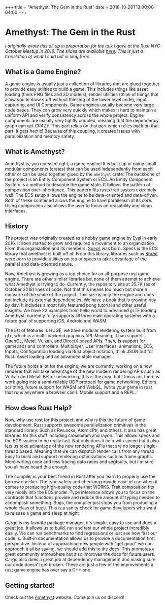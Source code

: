 +++
title = "Amethyst: The Gem in the Rust"
date = 2018-10-28T13:00:00-04:00
+++

# Amethyst: The Gem in the Rust

_I originally wrote this all up in preparation for the talk I gave at the Rust NYC October Meetup in 2018. The slides are available 
[here][slides]. This is just a translation of what I said but in blog form_

[slides]: https://www.slideshare.net/LucioFranco/amethyst-the-gem-in-the-rust-120999299

## What is a Game Engine?

A game engine is usually just a collection of libraries that are glued together to provide easy utilities to build a game. This includes things like asset loading (think PNG files and 3D models), render utilities (think of things that allow you to draw stuff without thinking of the lower level code), input capturing, and UI Components. Game engines usually become very large code bases. They can grow very quickly which makes it hard to maintain a uniform API and verify consistency across the whole project. Engine components are usually very tightly coupled, meaning that the dependency graph can get _CRAZY_. This part relies on that part which relies back on that part. It gets hectic! Because of this coupling, it creates issues with parallelization and memory safety.

## What is Amethyst?

Amethyst is, you guessed right, a game engine! It is built up of many small modular components (crates) that can be used independently from each other or can be used together glued by the `amethyst` crate. The backbone of the project is an Entity Component System or ECS. An Entity Component System is a method to describe the game state. It follows the pattern of composition over inheritance. This pattern fits rusts trait system extremely well. The ECS setup allows the engine to be data-oriented and data-driven. Both of these combined allows the engine to have parallelism at its core. Using composition also allows the user to focus on reusability and clean interfaces.

## History

The project was originally created as a hobby game engine by [Eyal][eyal] in early 2016. It soon started to grow and required a movement to an organization. From this organization and its members, [Specs][specs] was born. Specs is the ECS library that amethyst is built off of. From this library, libraries such as [Shred][shred] were born to provide utilities on top of specs to take advantage of the parallel and data-oriented nature.

Now, Amethyst is growing as a top choice for an all-purpose rust game engine. There are other similar libraries but none of them attempt to achieve what Amethyst is trying to do. Currently, the repository sits at 35.7K (as of October 2018) lines of code. Not that this means too much but more a measure of the scale of the project. This size is only the engine and does not include its external dependencies. We have a book that is growing day by day. It includes almost fully featured pong tutorial and other useful insights. We have 22 examples from hello world to advanced gLTF loading. Amethyst, currently fully supports all three main operating systems with a future goal of supporting iOS, Android and WASM.

The list of features is HUGE, we have modular rendering system built from gfx, which is a multi-backend graphics API. Meaning, it can support OpenGL, Metal, Vulkan, and DirectX based APIs. There is support for gamepads and controllers. Multiplayer, User interfaces, animations, ECS, Inputs, Configuration loading via Rust object notation, think JSON but for Rust. Asset loading and an advanced state manager.

The future holds a lot for the engine, we are currently, working on a new renderer that will take advantage of the new modern rendering APIs such as Vulkan and Metal. Better networking, this is the area that I focus on, there is work going into a semi-reliable UDP protocol for game networking. Editors, scripting, future support for WASM and WebGL, (write your game in rust that runs anywhere a browser can!). Mobile support and a REPL.

## How does Rust Help?

Now, why use rust for this project, and why is this the future of game development. Rust supports awesome parallelization primitives in the standard library. Such as RwLocks, AtomicPtr, and others. It also has great libraries for this stuff including crossbeam and rayon. This allows specs and the ECS system to be really fast. Not only does it help with speed but it also lets us take advantage of the new rendering APIs that are no longer single-thread based. Meaning that we can dispatch render calls from any thread. Easy to build and support rendering optimizations such as frame graphs. More writing code and less tracing data races and segfaults, but I'm sure you all have heard this enough.

The compiler is your best friend in Rust after you learn to properly use the borrow checker. The type safety and checking provide ease of use when it comes to producing high-quality code that WORKS. Trait composition fits very nicely into the ECS model. Type inference allows you to focus on the contracts that functions provide and reduce the amount of typing needed to accomplish something. Bugs, the compiler just stops you from producing a whole class of bugs. This is a sanity check for game developers who want to release a game and sleep at night.

Cargo is my favorite package manager, it's simple, easy to use and does a great job. It allows us to build, run and test our whole project incredibly easily. We can run benchmarks to find regressions or just see how fast our code is. Built-in documentation allows us to provide a documentation first perspective. Instead of approaching new people with "get good" we can approach it all by saying, we should add this to the docs. This promotes a great community atmosphere but also improves the docs for future users. Cargo also does a great job at dependency management and making sure our code doesn't get broken. These are just a few of the improvements a rust game engine has over say a C++ one.

## Getting started!

Check out the [Amethyst][amethyst] website. Come join us on discord! 

[eyal]: https://github.com/ebkalderon
[specs]: https://github.com/slide-rs/specs
[shred]: https://github.com/slide-rs/shred
[amethyst]: https://amethyst.rs

